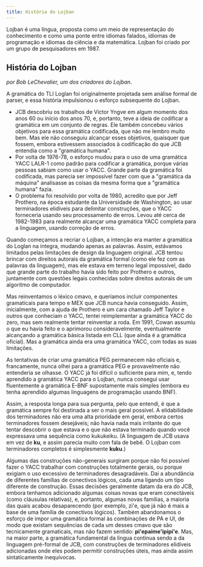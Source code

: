 ```yaml
---
title: História do Lojban
---
```


<div class="lojbo simple_blockquotes"></div>

Lojban é uma língua, proposta como um meio de representação do conhecimento e como uma ponte entre idiomas falados, idiomas de programação e idiomas da ciência e da matemática.
Lojban foi criado por um grupo de pesquisadores em 1987.

## História do Lojban

_por Bob LeChevalier, um dos criadores do Lojban_.

A gramática do TLI Loglan foi originalmente projetada sem análise formal de parser, e essa história impulsionou o esforço subsequente do Lojban.

* JCB descobriu os trabalhos de Victor Yngve em algum momento dos anos 60 ou início dos anos 70, e, portanto, teve a ideia de codificar a gramática em um conjunto de regras. Ele também concebeu vários objetivos para essa gramática codificada, que não me lembro muito bem. Mas ele não conseguiu alcançar esses objetivos, quaisquer que fossem, embora estivessem associados à codificação do que JCB entendia como a "gramática humana".
* Por volta de 1976-78, o esforço mudou para o uso de uma gramática YACC LALR-1 como padrão para codificar a gramática, porque várias pessoas sabiam como usar o YACC. Grande parte da gramática foi codificada, mas parecia ser impossível fazer com que a "gramática da máquina" analisasse as coisas da mesma forma que a "gramática humana" fazia.
* O problema foi resolvido por volta de 1980, acredito que por Jeff Prothero, na época estudante da Universidade de Washington, ao usar terminadores elidíveis para delimitar construções, que o YACC forneceria usando seu processamento de erros. Levou até cerca de 1982-1983 para realmente alcançar uma gramática YACC completa para a linguagem, usando correção de erros.

Quando começamos a recriar o Lojban, a intenção era manter a gramática do Loglan na íntegra, mudando apenas as palavras. Assim, estávamos limitados pelas limitações de design da linguagem original. JCB tentou brincar com direitos autorais da gramática formal (como ele fez com as palavras da linguagem), mas ele estava em terreno legal impossível, dado que grande parte do trabalho havia sido feito por Prothero e outros, juntamente com questões legais conhecidas sobre direitos autorais de um algoritmo de computador.

Mas reinventamos o léxico cmavo, e queríamos incluir componentes gramaticais para tempo e MEX que JCB nunca havia conseguido. Assim, inicialmente, com a ajuda de Prothero e um cara chamado Jeff Taylor e outros que conheciam o YACC, tentei reimplementar a gramática YACC do zero, mas sem realmente tentar reinventar a roda. Em 1991, Cowan assumiu o que eu havia feito e o aprimorou consideravelmente, eventualmente alcançando a gramática básica listada em CLL (que ainda é a gramática oficial). Mas a gramática ainda era uma gramática YACC, com todas as suas limitações.

As tentativas de criar uma gramática PEG permanecem não oficiais e, francamente, nunca olhei para a gramática PEG e provavelmente não entenderia se olhasse. O YACC já foi difícil o suficiente para mim, e, tendo aprendido a gramática YACC para o Lojban, nunca consegui usar fluentemente a gramática E-BNF supostamente mais simples (embora eu tenha aprendido algumas linguagens de programação usando BNF).

Assim, a resposta longa para sua pergunta, pelo que entendi, é que a gramática sempre foi destinada a ser o mais geral possível. A elidabilidade dos terminadores não era uma alta prioridade em geral, embora certos terminadores fossem desejáveis; não havia nada mais irritante do que tentar descobrir o que estava e o que não estava terminado quando você expressava uma sequência como kukukeiku. (A linguagem de JCB usava <gu> em vez de **ku**, e assim parecia muito com fala de bebê. O Lojban com terminadores completos é simplesmente **kuku**.)

Algumas das construções não-generais surgiram porque não foi possível fazer o YACC trabalhar com construções totalmente gerais, ou porque exigiam o uso excessivo de terminadores desagradáveis. Daí a abundância de diferentes famílias de conectivos lógicos, cada uma ligando um tipo diferente de construção. Essas decisões geralmente datam da era do JCB, embora tenhamos adicionado algumas coisas novas que eram conectáveis (como cláusulas relativas), e, portanto, algumas novas famílias, a maioria das quais acabou desaparecendo (por exemplo, zi'e, que já não é mais a base de uma família de conectivos lógicos). Também abandonamos o esforço de impor uma gramática formal às combinações de PA e UI, de modo que existam sequências de cada um desses cmavo que são tecnicamente gramaticais, mas não fazem sentido: **pi'epaime'ipipi'e**. Mas, na maior parte, a gramática fundamental da língua continua sendo a da linguagem pré-formal de JCB, com construções de terminadores elidíveis adicionadas onde eles podem permitir construções úteis, mas ainda assim sintaticamente inequívocas.